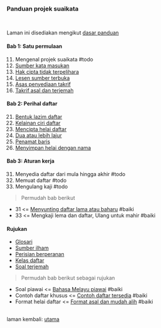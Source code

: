 ---
---

### Panduan projek suaikata
&ensp;  

Laman ini disediakan mengikut [dasar panduan](dasar.md)

#### Bab 1: Satu permulaan

11. Mengenal projek suaikata #todo
12. [Sumber kata masukan](bab/sumber.md)
13. [Hak cipta tidak terpelihara](bab/hak-cipta.md)
14. [Lesen sumber terbuka](bab/lesen.md)
15. [Asas penyediaan takrif](bab/asas.md)
16. [Takrif asal dan terjemah](bab/takrif.md)

#### Bab 2: Perihal daftar

21. [Bentuk lazim daftar](bab/lazim.md)
22. [Kelainan ciri daftar](bab/lain.md)
23. [Mencipta helai daftar](bab/helai.md)
24. [Dua atau lebih lajur](bab/lajur.md)
25. [Penamat baris](bab/baris.md)
26. [Menyimpan helai dengan nama](bab/nama.md)

#### Bab 3: Aturan kerja

31. Menyedia daftar dari mula hingga akhir #todo
32. Memuat daftar #todo
33. Mengulang kaji #todo

> Permudah bab berikut

- 31 <=
[Menyunting daftar lama atau baharu](bab/sunting.md) #baiki
- 33 <=
Mengkaji lema dan daftar, Ulang untuk mahir #baiki

#### Rujukan

- [Glosari](ruj/glosari.md)
- [Sumber ilham](ruj/ilham.md)
- [Perisian berperanan](ruj/perisian.md)
- [Kelas daftar](ruj/kelas.md)
- [Soal terjemah](ruj/terjemah.md)

> Permudah bab berikut sebagai rujukan

- Soal piawai <=
[Bahasa Melayu piawai](bab/piawai.md) #baiki
- Contoh daftar khusus <=
[Contoh daftar tersedia](bab/contoh.md) #baiki
- Format helai daftar <=
[Format asal dan mudah alih](bab/format.md) #baiki

&emsp;  
laman kembali: [utama][0]

  [0]: ../index.md

